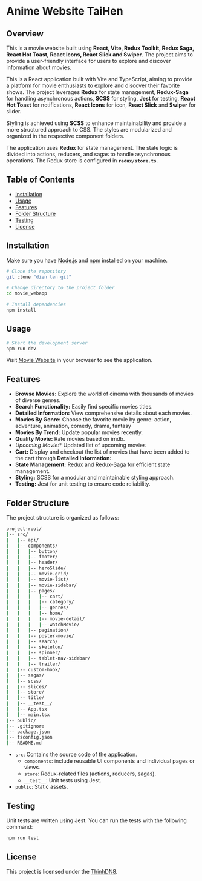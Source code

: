 # Anime Website **TaiHen**

## **Overview**

This is a movie website built using **React, Vite, Redux Toolkit, Redux Saga, React Hot Toast, React Icons, React Slick and Swiper**. The project aims to provide a user-friendly interface for users to explore and discover information about movies.

This is a React application built with Vite and TypeScript, aiming to provide a platform for movie enthusiasts to explore and discover their favorite shows. The project leverages **Redux** for state management, **Redux-Saga** for handling asynchronous actions, **SCSS** for styling, **Jest** for testing, **React Hot Toast** for notifications, **React Icons** for icon, **React Slick** and **Swiper** for slider.

Styling is achieved using **SCSS** to enhance maintainability and provide a more structured approach to CSS. The styles are modularized and organized in the respective component folders.

The application uses **Redux** for state management. The state logic is divided into actions, reducers, and sagas to handle asynchronous operations. The Redux store is configured in **`redux/store.ts`**.

## **Table of Contents**

- [Installation](#installation)
- [Usage](#usage)
- [Features](#features)
- [Folder Structure](#folder-structure)
- [Testing](#testing) 
- [License](#license) 

## **Installation**

Make sure you have [Node.js](https://nodejs.org/) and [npm](https://www.npmjs.com/) installed on your machine.

```bash
# Clone the repository
git clone "dien ten git"

# Change directory to the project folder
cd movie_webapp

# Install dependencies
npm install

```

## **Usage**

```bash
# Start the development server
npm run dev
```
Visit [Movie Website](http://localhost:5173) in your browser to see the application.

## **Features**
- **Browse Movies:** Explore the world of cinema with thousands of movies of diverse genres.
- **Search Functionality:** Easily find specific movies titles.
- **Detailed Information:** View comprehensive details about each movies.
- **Movies By Genre:**  Choose the favorite movie by genre: action, adventure, animation, comedy, drama, fantasy
- **Movies By Trend:** Update popular movies recently.
- **Quality Movie:** Rate movies based on imdb.
- **Upcoming Movie*:** Updated list of upcoming movies
- **Cart:** Display and checkout the list of movies that have been added to the cart through **Detailed Information:**.
- **State Management:** Redux and Redux-Saga for efficient state management.
- **Styling:** SCSS for a modular and maintainable styling approach.
- **Testing:** Jest for unit testing to ensure code reliability.

## **Folder Structure**
The project structure is organized as follows:

```bash
project-root/
|-- src/
|   |-- api/
|   |-- components/
|   |   |-- button/
|   |   |-- footer/
|   |   |-- header/
|   |   |-- heroSlide/
|   |   |-- movie-grid/
|   |   |-- movie-list/
|   |   |-- movie-sidebar/
|   |   |-- pages/
|   |   |   |-- cart/
|   |   |   |-- category/
|   |   |   |-- genres/
|   |   |   |-- home/
|   |   |   |-- movie-detail/
|   |   |   |-- watchMovie/
|   |   |-- pagination/
|   |   |-- poster-movie/
|   |   |-- search/
|   |   |-- skeleton/
|   |   |-- spinner/
|   |   |-- tablet-nav-sidebar/
|   |   |-- trailer/
|   |-- custom-hook/
|   |-- sagas/
|   |-- scss/
|   |-- slices/
|   |-- store/
|   |-- title/
|   |-- __test__/
|   |-- App.tsx
|   |-- main.tsx
|-- public/
|-- .gitignore
|-- package.json
|-- tsconfig.json
|-- README.md
```

- `src`: Contains the source code of the application.
  - `components`: include reusable UI components and individual pages or views.
  - `store`: Redux-related files (actions, reducers, sagas).
  - `__test__`: Unit tests using Jest.
- `public`: Static assets.

## **Testing**
Unit tests are written using Jest. You can run the tests with the following command:
```bash
npm run test
```
## **License**
This project is licensed under the [ThinhDN8]().